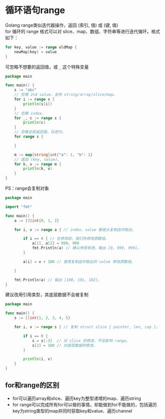 # 循环语句range

Golang range类似迭代器操作，返回 (索引, 值) 或 (键, 值)  
for 循环的 range 格式可以对 slice、map、数组、字符串等进行迭代循环。格式如下：
```go
for key, value := range oldMap {
    newMap[key] = value
}
```
可忽略不想要的返回值，或 `_` 这个特殊变量

``` go
package main

func main() {
    s := "abc"
    // 忽略 2nd value，支持 string/array/slice/map。
    for i := range s {
        println(s[i])
    }
    // 忽略 index。
    for _, c := range s {
        println(c)
    }
    // 忽略全部返回值，仅迭代。
    for range s {

    }

    m := map[string]int{"a": 1, "b": 2}
    // 返回 (key, value)。
    for k, v := range m {
        println(k, v)
    }
}
```
PS：range会复制对象
```go
package main

import "fmt"

func main() {
	a := [3]int{0, 1, 2}

	for i, v := range a { // index、value 都是从复制品中取出。

		if i == 0 { // 在修改前，我们先修改原数组。
			a[1], a[2] = 999, 999
			fmt.Println(a) // 确认修改有效，输出 [0, 999, 999]。
		}

		a[i] = v + 100 // 使用复制品中取出的 value 修改原数组。

	}

	fmt.Println(a) // 输出 [100, 101, 102]。
}
```
建议改用引用类型，其底层数据不会被复制
```go
package main

func main() {
	s := []int{1, 2, 3, 4, 5}

	for i, v := range s { // 复制 struct slice { pointer, len, cap }。

		if i == 0 {
			s = s[:3]  // 对 slice 的修改，不会影响 range。
			s[2] = 100 // 对底层数据的修改。
		}

		println(i, v)
	}
}
```
## for和range的区别
- for可以遍历array和slice、遍历key为整型递增的map、遍历string
- for range可以完成所有for可以做的事情，却能做到for不能做的，包括遍历key为string类型的map并同时获取key和value、遍历channel